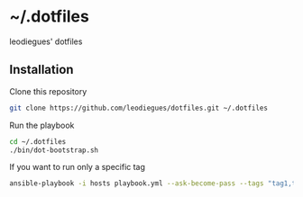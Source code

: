 # ~/.dotfiles

leodiegues' dotfiles

## Installation

Clone this repository
```bash
git clone https://github.com/leodiegues/dotfiles.git ~/.dotfiles
```
Run the playbook
```bash
cd ~/.dotfiles
./bin/dot-bootstrap.sh
```
If you want to run only a specific tag
```bash
ansible-playbook -i hosts playbook.yml --ask-become-pass --tags "tag1,tag2"
```
